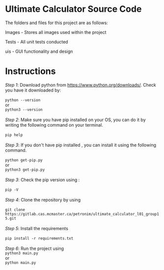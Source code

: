 # Ultimate Calculator Source Code

The folders and files for this project are as follows:

Images - Stores all images used within the project

Tests - All unit tests conducted

uis - GUI functionality and design

# Instructions

   *Step 1*:
    Download python from https://www.python.org/downloads/. Check you have it downloaded by:<br/><br/>
    ```
    python --version
    ```
    <br/>or <br/>
    ```
    python3 --version
    ```<br/><br/>
  *Step 2*:
    Make sure you have pip installed on your OS, you can do it by writing the following command on your terminal.<br/><br/>
    ```
    pip help
    ```<br/><br/>
   *Step 3*:
    If you don't have pip installed , you can install it using the following command.<br/><br/>
    ```
    python get-pip.py
    ```
    <br/>or <br/>
    ```
    python3 get-pip.py
    ```<br/><br/>
   *Step 3*:
    Check the pip version using :<br/><br/>
    ```
    pip -V
    ```<br/><br/>
    *Step 4*:
      Clone the repository by using <br/><br/>
      ```
      git clone https://gitlab.cas.mcmaster.ca/petronim/ultimate_calculator_l01_group15.git
      ```<br/><br/>
     *Step 5*:
      Install the requirements<br/><br/>
      ```
      pip install -r requirements.txt
      ```<br/><br/>
     *Step 6*:
      Run the project using<br/>
      ```
      python3 main.py
      ```
      <br/>or <br/>
      ```
      python main.py
      ```
